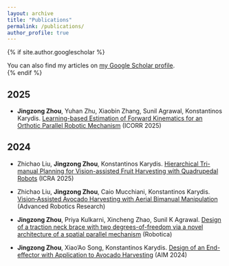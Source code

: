 ```yaml
---
layout: archive
title: "Publications"
permalink: /publications/
author_profile: true
---
```


{% if site.author.googlescholar %}
  <div class="wordwrap">You can also find my articles on <a href="{{https://scholar.google.com/citations?user=V6cqBEYAAAAJ&hl=en}}">my Google Scholar profile</a>.</div>
{% endif %}

2025
---
- **Jingzong Zhou**, Yuhan Zhu, Xiaobin Zhang, Sunil Agrawal, Konstantinos Karydis. [Learning-based Estimation of Forward Kinematics for an Orthotic Parallel Robotic Mechanism](https://arxiv.org/abs/2503.11855) (ICORR 2025)

2024
---
- Zhichao Liu, **Jingzong Zhou**, Konstantinos Karydis. [Hierarchical Tri-manual Planning for Vision-assisted Fruit Harvesting with Quadrupedal Robots](https://arxiv.org/abs/2409.17116) (ICRA 2025)

- Zhichao Liu, **Jingzong Zhou**, Caio Mucchiani, Konstantinos Karydis. [Vision‐Assisted Avocado Harvesting with Aerial Bimanual Manipulation](https://advanced.onlinelibrary.wiley.com/doi/full/10.1002/adrr.202500003) (Advanced Robotics Research)

- **Jingzong Zhou**, Priya Kulkarni, Xincheng Zhao, Sunil K Agrawal. [Design of a traction neck brace with two degrees-of-freedom via a novel architecture of a spatial parallel mechanism](https://www.cambridge.org/core/journals/robotica/article/design-of-a-traction-neck-brace-with-two-degreesoffreedom-via-a-novel-architecture-of-a-spatial-parallel-mechanism/70698E6DFEEA8C65EF0E9ACD3187D671) (Robotica)

- **Jingzong Zhou**, Xiao’Ao Song, Konstantinos Karydis. [Design of an End-effector with Application to Avocado Harvesting](https://ieeexplore.ieee.org/abstract/document/10637052) (AIM 2024)


<!-- {% include base_path %}

{% for post in site.publications reversed %}
  {% include archive-single.html %}
{% endfor %} -->